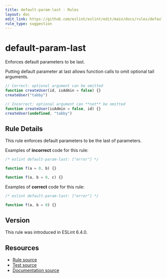 ```yaml
---
title: default-param-last - Rules
layout: doc
edit_link: https://github.com/eslint/eslint/edit/main/docs/rules/default-param-last.md
rule_type: suggestion
---
```

<!-- Note: No pull requests accepted for this file. See README.md in the root directory for details. -->

# default-param-last

Enforces default parameters to be last.

Putting default parameter at last allows function calls to omit optional tail arguments.

```js
// Correct: optional argument can be omitted
function createUser(id, isAdmin = false) {}
createUser("tabby")

// Incorrect: optional argument can **not** be omitted
function createUser(isAdmin = false, id) {}
createUser(undefined, "tabby")
```

## Rule Details

This rule enforces default parameters to be the last of parameters.

Examples of **incorrect** code for this rule:

```js
/* eslint default-param-last: ["error"] */

function f(a = 0, b) {}

function f(a, b = 0, c) {}
```

Examples of **correct** code for this rule:

```js
/* eslint default-param-last: ["error"] */

function f(a, b = 0) {}
```

## Version

This rule was introduced in ESLint 6.4.0.

## Resources

* [Rule source](https://github.com/eslint/eslint/tree/HEAD/lib/rules/default-param-last.js)
* [Test source](https://github.com/eslint/eslint/tree/HEAD/tests/lib/rules/default-param-last.js)
* [Documentation source](https://github.com/eslint/eslint/tree/HEAD/docs/rules/default-param-last.md)

